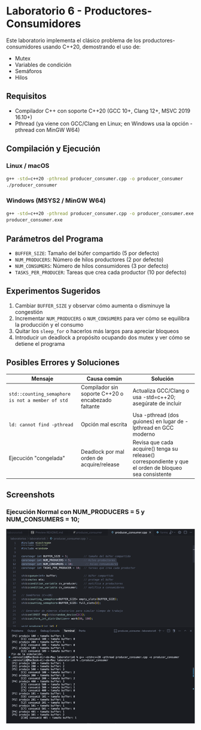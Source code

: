 # Laboratorio 6 - Productores-Consumidores

Este laboratorio implementa el clásico problema de los productores-consumidores usando C++20, demostrando el uso de:
- Mutex
- Variables de condición
- Semáforos
- Hilos

## Requisitos

- Compilador C++ con soporte C++20 (GCC 10+, Clang 12+, MSVC 2019 16.10+)
- Pthread (ya viene con GCC/Clang en Linux; en Windows usa la opción -pthread con MinGW W64)

## Compilación y Ejecución

### Linux / macOS
```bash
g++ -std=c++20 -pthread producer_consumer.cpp -o producer_consumer
./producer_consumer
```

### Windows (MSYS2 / MinGW W64)
```bash
g++ -std=c++20 -pthread producer_consumer.cpp -o producer_consumer.exe
producer_consumer.exe
```

## Parámetros del Programa

- `BUFFER_SIZE`: Tamaño del búfer compartido (5 por defecto)
- `NUM_PRODUCERS`: Número de hilos productores (2 por defecto)
- `NUM_CONSUMERS`: Número de hilos consumidores (3 por defecto)
- `TASKS_PER_PRODUCER`: Tareas que crea cada productor (10 por defecto)

## Experimentos Sugeridos

1. Cambiar `BUFFER_SIZE` y observar cómo aumenta o disminuye la congestión
2. Incrementar `NUM_PRODUCERS` o `NUM_CONSUMERS` para ver cómo se equilibra la producción y el consumo
3. Quitar los `sleep_for` o hacerlos más largos para apreciar bloqueos
4. Introducir un deadlock a propósito ocupando dos mutex y ver cómo se detiene el programa

## Posibles Errores y Soluciones

| Mensaje | Causa común | Solución |
|---------|-------------|----------|
| `std::counting_semaphore is not a member of std` | Compilador sin soporte C++20 o encabezado faltante | Actualiza GCC/Clang o usa -std=c++20; asegúrate de incluir <semaphore> |
| `ld: cannot find -pthread` | Opción mal escrita | Usa -pthread (dos guiones) en lugar de -lpthread en GCC moderno |
| Ejecución "congelada" | Deadlock por mal orden de acquire/release | Revisa que cada acquire() tenga su release() correspondiente y que el orden de bloqueo sea consistente | 

## Screenshots

### Ejecución Normal con NUM_PRODUCERS = 5 y NUM_CONSUMERS = 10;
![Ejecución Normal](screenshots/normal_execution.png)
